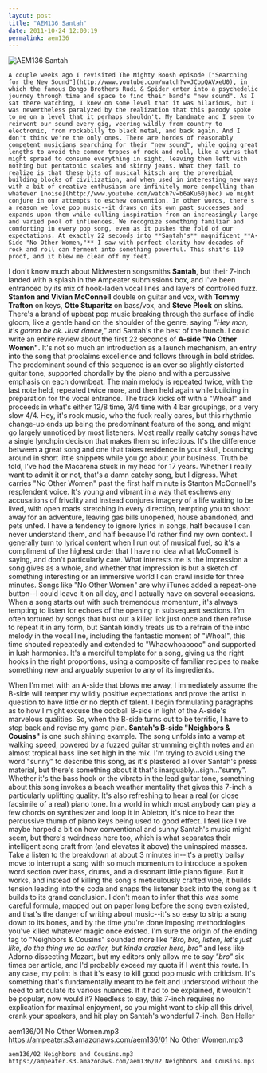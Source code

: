 ```yaml
---
layout: post
title: "AEM136 Santah"
date: 2011-10-24 12:00:19
permalink: aem136
---
```

![AEM136 Santah](https://ampeater.s3.amazonaws.com/aem136/Santah.jpg)

    A couple weeks ago I revisited The Mighty Boosh episode ["Searching for the New Sound"](http://www.youtube.com/watch?v=JCopQAVxeU0), in which the famous Bongo Brothers Rudi & Spider enter into a psychedelic journey through time and space to find their band's "new sound". As I sat there watching, I knew on some level that it was hilarious, but I was nevertheless paralyzed by the realization that this parody spoke to me on a level that it perhaps shouldn't. My bandmate and I seem to reinvent our sound every gig, veering wildly from country to electronic, from rockabilly to black metal, and back again. And I don't think we're the only ones. There are hordes of reasonably competent musicians searching for their "new sound", while going great lengths to avoid the common tropes of rock and roll, like a virus that might spread to consume everything in sight, leaving them left with nothing but pentatonic scales and skinny jeans. What they fail to realize is that these bits of musical kitsch are the proverbial building blocks of civilization, and when used in interesting new ways with a bit of creative enthusiasm are infinitely more compelling than whatever [noise](http://www.youtube.com/watch?v=b6aKu60jhec) we might conjure in our attempts to eschew convention. In other words, there's a reason we love pop music--it draws on its own past successes and expands upon them while culling inspiration from an increasingly large and varied pool of influences. We recognize something familiar and comforting in every pop song, even as it pushes the fold of our expectations. At exactly 22 seconds into **Santah's** magnificent **A-Side "No Other Women,"** I saw with perfect clarity how decades of rock and roll can ferment into something powerful. This shit's 110 proof, and it blew me clean off my feet.

I don't know much about Midwestern songsmiths **Santah**, but their 7-inch landed with a splash in the Ampeater submissions box, and I've been entranced by its mix of hook-laden vocal lines and layers of controlled fuzz. **Stanton and Vivian McConnell** double on guitar and vox, with **Tommy Trafton** on keys, **Otto Stuparitz** on bass/vox, and **Steve Plock** on skins. There's a brand of upbeat pop music breaking through the surface of indie gloom, like a gentle hand on the shoulder of the genre, saying _"Hey man, it's gonna be ok. Just dance,"_ and Santah's the best of the bunch. I could write an entire review about the first 22 seconds of **A-side "No Other Women"**. It's not so much an introduction as a launch mechanism, an entry into the song that proclaims excellence and follows through in bold strides. The predominant sound of this sequence is an ever so slightly distorted guitar tone, supported chordally by the piano and with a percussive emphasis on each downbeat. The main melody is repeated twice, with the last note held, repeated twice more, and then held again while building in preparation for the vocal entrance. The track kicks off with a "Whoa!" and proceeds in what's either 12/8 time, 3/4 time with 4 bar groupings, or a very slow 4/4. Hey, it's rock music, who the fuck really cares, but this rhythmic change-up ends up being the predominant feature of the song, and might go largely unnoticed by most listeners. Most really really catchy songs have a single lynchpin decision that makes them so infectious. It's the difference between a great song and one that takes residence in your skull, bouncing around in short little snippets while you go about your business. Truth be told, I've had the Macarena stuck in my head for 17 years. Whether I really want to admit it or not, that's a damn catchy song, but I digress. What carries "No Other Women" past the first half minute is Stanton McConnell's resplendent voice. It's young and vibrant in a way that eschews any accusations of frivolity and instead conjures imagery of a life waiting to be lived, with open roads stretching in every direction, tempting you to shoot away for an adventure, leaving gas bills unopened, house abandoned, and pets unfed. I have a tendency to ignore lyrics in songs, half because I can never understand them, and half because I'd rather find my own context. I generally turn to lyrical content when I run out of musical fuel, so it's a compliment of the highest order that I have no idea what McConnell is saying, and don't particularly care. What interests me is the impression a song gives as a whole, and whether that impression is but a sketch of something interesting or an immersive world I can crawl inside for three minutes. Songs like "No Other Women" are why iTunes added a repeat-one button--I could leave it on all day, and I actually have on several occasions. When a song starts out with such tremendous momentum, it's always tempting to listen for echoes of the opening in subsequent sections. I'm often tortured by songs that bust out a killer lick just once and then refuse to repeat it in any form, but Santah kindly treats us to a refrain of the intro melody in the vocal line, including the fantastic moment of "Whoa!", this time shouted repeatedly and extended to "Whaowhoaoooo" and supported in lush harmonies. It's a merciful template for a song, giving us the right hooks in the right proportions, using a composite of familiar recipes to make something new and arguably superior to any of its ingredients.

When I'm met with an A-side that blows me away, I immediately assume the B-side will temper my wildly positive expectations and prove the artist in question to have little or no depth of talent. I begin formulating paragraphs as to how I might excuse the oddball B-side in light of the A-side's marvelous qualities. So, when the B-side turns out to be terrific, I have to step back and revise my game plan. **Santah's B-side "Neighbors & Cousins"** is one such shining example. The song unfolds into a vamp at walking speed, powered by a fuzzed guitar strumming eighth notes and an almost tropical bass line set high in the mix. I'm trying to avoid using the word "sunny" to describe this song, as it's plastered all over Santah's press material, but there's something about it that's inarguably...sigh..."sunny". Whether it's the bass hook or the vibrato in the lead guitar tone, something about this song invokes a beach weather mentality that gives this 7-inch a particularly uplifting quality. It's also refreshing to hear a real (or close facsimile of a real) piano tone. In a world in which most anybody can play a few chords on synthesizer and loop it in Ableton, it's nice to hear the percussive thump of piano keys being used to good effect. I feel like I've maybe harped a bit on how conventional and sunny Santah's music might seem, but there's weirdness here too, which is what separates their intelligent song craft from (and elevates it above) the uninspired masses. Take a listen to the breakdown at about 3 minutes in--it's a pretty ballsy move to interrupt a song with so much momentum to introduce a spoken word section over bass, drums, and a dissonant little piano figure. But it works, and instead of killing the song's meticulously crafted vibe, it builds tension leading into the coda and snaps the listener back into the song as it builds to its grand conclusion. I don't mean to infer that this was some careful formula, mapped out on paper long before the song even existed, and that's the danger of writing about music--it's so easy to strip a song down to its bones, and by the time you're done imposing methodologies you've killed whatever magic once existed. I'm sure the origin of the ending tag to "Neighbors & Cousins" sounded more like _"Bro, bro, listen, let's just like, do the thing we do earlier, but kinda crazier here, bro"_ and less like Adorno dissecting Mozart, but my editors only allow me to say _"bro"_ six times per article, and I'd probably exceed my quota if I went this route. In any case, my point is that it's easy to kill good pop music with criticism. It's something that's fundamentally meant to be felt and understood without the need to articulate its various nuances. If it had to be explained, it wouldn't be popular, now would it? Needless to say, this 7-inch requires no explication for maximal enjoyment, so you might want to skip all this drivel, crank your speakers, and hit play on Santah's wonderful 7-inch. Ben Heller
  
  aem136/01 No Other Women.mp3
    https://ampeater.s3.amazonaws.com/aem136/01 No Other Women.mp3
    
    aem136/02 Neighbors and Cousins.mp3
    https://ampeater.s3.amazonaws.com/aem136/02 Neighbors and Cousins.mp3
    
    